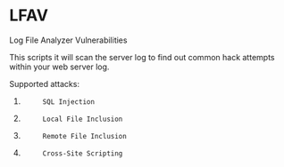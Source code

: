 # LFAV
Log File Analyzer Vulnerabilities

This scripts it will scan the server log to find out common hack attempts within your web server log.

Supported attacks:
1.          SQL Injection
2.          Local File Inclusion
3.          Remote File Inclusion
4.          Cross-Site Scripting
